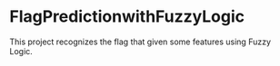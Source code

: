# FlagPredictionwithFuzzyLogic

This project recognizes the flag that given some features using Fuzzy Logic.
